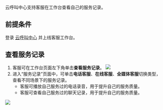 云呼叫中心支持客服在工作台查看自己的服务记录。
## 前提条件
登录 [云呼叫中心](https://tccc.qcloud.com/login) 并上线客服工作台。
## 查看服务记录
1. 客服可在工作台页面左下角单击**查看服务记录**。
![](https://main.qcloudimg.com/raw/3bf0dba46f8106a7b438b01739c74289.png)
2. 进入“服务记录”页面中，可单击**电话客服**、**在线客服**、**全媒体客服**切换类型，查看不同场景下的服务记录。
	- 客服可播放自己服务过的电话录音，用于提升自己的服务质量。
	- 客服可查看自己服务过的聊天记录，用于提升自己的服务质量。

![](https://main.qcloudimg.com/raw/e2e0d35974c0e644ccbd528d61bf83ad.png)
